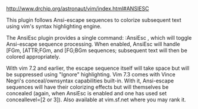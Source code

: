 http://www.drchip.org/astronaut/vim/index.html#ANSIESC

This plugin follows Ansi-escape sequences to colorize subsequent text using vim's syntax
highlighting engine.

The AnsiEsc plugin provides a single command: :AnsiEsc , which will toggle Ansi-escape
sequence processing. When enabled, AnsiEsc will handle <esc>[FGm, <esc>[ATTR;FGm, and
<esc>[FG;BGm sequences; subsequent text will then be colored appropriately.

With vim 7.2 and earlier, the escape sequence itself will take space but will be
suppressed using "Ignore" highlighting. Vim 7.3 comes with Vince Negri's
conceal/ownsyntax capabilities built-in. With it, Ansi-escape sequences will have their
colorizing effects but will themselves be concealed (again, when AnsiEsc is enabled and
one has used set conceallevel=[2 or 3]). Also available at vim.sf.net where you may rank
it. 
